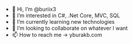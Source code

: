 - 👋 Hi, I’m @buriix3
- 👀 I’m interested in C#, .Net Core, MVC, SQL
- 🌱 I’m currently learning new technologies
- 💞️ I’m looking to collaborate on whatever I want
- 📫 How to reach me -> yburakb.com

<!---
buriix3/buriix3 is a ✨ special ✨ repository because its `README.md` (this file) appears on your GitHub profile.
You can click the Preview link to take a look at your changes.
--->
